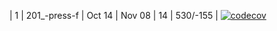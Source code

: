 | 1 | 201_-press-f | Oct 14 | Nov 08 | 14 | 530/-155 | [![codecov](https://codecov.io/gh/kmaooad/201_-press-f/branch/master/graph/badge.svg?token=B7NJ428GCM)](https://codecov.io/gh/kmaooad/201_-press-f)
